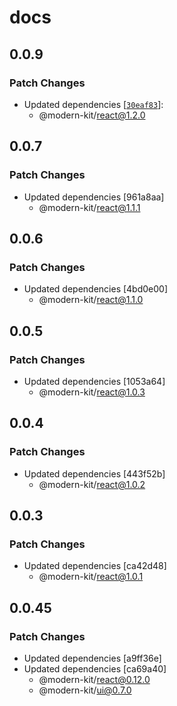 # docs

## 0.0.9

### Patch Changes

- Updated dependencies [[`30eaf83`](https://github.com/modern-agile-team/modern-kit/commit/30eaf83544176fc9e589d0dfaa24cf96afa2713f)]:
  - @modern-kit/react@1.2.0

## 0.0.7

### Patch Changes

- Updated dependencies [961a8aa]
  - @modern-kit/react@1.1.1

## 0.0.6

### Patch Changes

- Updated dependencies [4bd0e00]
  - @modern-kit/react@1.1.0

## 0.0.5

### Patch Changes

- Updated dependencies [1053a64]
  - @modern-kit/react@1.0.3

## 0.0.4

### Patch Changes

- Updated dependencies [443f52b]
  - @modern-kit/react@1.0.2

## 0.0.3

### Patch Changes

- Updated dependencies [ca42d48]
  - @modern-kit/react@1.0.1

## 0.0.45

### Patch Changes

- Updated dependencies [a9ff36e]
- Updated dependencies [ca69a40]
  - @modern-kit/react@0.12.0
  - @modern-kit/ui@0.7.0
